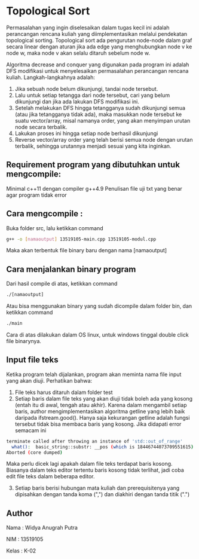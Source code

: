 # Topological Sort
Permasalahan yang ingin diselesaikan dalam tugas kecil ini adalah perancangan rencana kuliah yang diimplementasikan melalui pendekatan topological sorting.
Topological sort ada pengurutan node-node dalam graf secara linear dengan aturan jika ada edge yang menghubungkan node v ke node w, maka node v akan selalu ditaruh sebelum node w.

Algoritma decrease and conquer yang digunakan pada program ini adalah DFS modifikasi untuk menyelesaikan permasalahan perancangan rencana kuliah. Langkah-langkahnya adalah:
1. Jika sebuah node belum dikunjungi, tandai node tersebut.
2. Lalu untuk setiap tetangga dari node tersebut, cari yang belum dikunjungi dan jika ada lakukan DFS modifikasi ini.
3. Setelah melakukan DFS hingga tetangganya sudah dikunjungi semua (atau jika tetangganya tidak ada), maka masukkan node tersebut ke suatu vector/array, misal namanya order, yang akan menyimpan urutan node secara terbalik.
4. Lakukan proses ini hingga setiap node berhasil dikunjungi
5. Reverse vector/array order yang telah berisi semua node dengan urutan terbalik, sehingga urutannya menjadi sesuai yang kita inginkan.

## Requirement program yang dibutuhkan untuk mengcompile: 
Minimal c++11 dengan compiler g++4.9
Penulisan file uji txt yang benar agar program tidak error

## Cara mengcompile :
Buka folder src, lalu ketikkan command
```bash
g++ -o [namaoutput] 13519105-main.cpp 13519105-modul.cpp
```
Maka akan terbentuk file binary baru dengan nama [namaoutput]

## Cara menjalankan binary program
Dari hasil compile di atas, ketikkan command
```bash
./[namaoutput]
```
Atau bisa menggunakan binary yang sudah dicompile dalam folder bin, dan ketikkan command
```bash
./main
```
Cara di atas dilakukan dalam OS linux, untuk windows tinggal double click file binarynya.

## Input file teks
Ketika program telah dijalankan, program akan meminta nama file input yang akan diuji. Perhatikan bahwa:
1. File teks harus ditaruh dalam folder test
2. Setiap baris dalam file teks yang akan diuji tidak boleh ada yang kosong (entah itu di awal, tengah atau akhir). Karena dalam mengambil setiap baris, author mengimplementasikan algoritma getline yang lebih baik daripada ifstream.good(). Hanya saja kekurangan getline adalah fungsi tersebut tidak bisa membaca baris yang kosong. Jika didapati error semacam ini
```bash
terminate called after throwing an instance of 'std::out_of_range'
  what():  basic_string::substr: __pos (which is 18446744073709551615) > this->size() (which is 2)
Aborted (core dumped)
```
Maka perlu dicek lagi apakah dalam file teks terdapat baris kosong. Biasanya dalam teks editor tertentu baris kosong tidak terlihat, jadi coba edit file teks dalam beberapa editor.

3. Setiap baris berisi hubungan mata kuliah dan prerequisitenya yang dipisahkan dengan tanda koma (",") dan diakhiri dengan tanda titik (".")

## Author
Nama	: Widya Anugrah Putra

NIM	: 13519105

Kelas	: K-02